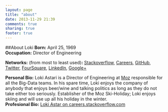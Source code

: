 ```yaml
---
layout: page
title: "about"
date: 2013-11-29 21:39
comments: true
sharing: true
footer: true
---
```

##About Loki
**Born:** April 25, 1969   
**Occupation:** Director of Engineering   

**Networks:** (from most to least used)**:** [Stackoverflow](http://stackoverflow.com/users/14065/loki-astari), [Careers](http://careers.stackoverflow.com/lokiastar), [GitHub](https://github.com/Loki-Astari), [Twitter](https://twitter.com/LokiAstari), [FourSquare](https://foursquare.com/lokiastari), [LinkedIn](http://www.linkedin.com/in/lokiastari), [Google+](https://plus.google.com/u/2/100864595389548236470/posts)   

**Personal Bio:** Loki Astari is a Director of Engineering at [Moz](http://moz.com/) responsible for all the Big-Data teams. In his spare time, Loki enjoys the company of anybody that enjoys beer/wine and talking politics as long as they do not take either too seriously. Establisher of the Moz Ski-Holiday; Loki enjoys skiing and will use up all his holiday in the winter.   
**Profesional Bio:** [Loki Astar  on careers.stackoverflow.com](http://careers.stackoverflow.com/lokiastar)   

